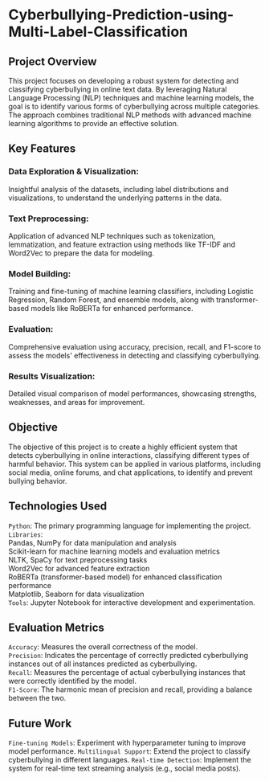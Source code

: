 # Cyberbullying-Prediction-using-Multi-Label-Classification
## Project Overview
This project focuses on developing a robust system for detecting and classifying cyberbullying in online text data. By leveraging Natural Language Processing (NLP) techniques and machine learning models, the goal is to identify various forms of cyberbullying across multiple categories. The approach combines traditional NLP methods with advanced machine learning algorithms to provide an effective solution.

## Key Features
### Data Exploration & Visualization: 
Insightful analysis of the datasets, including label distributions and visualizations, to understand the underlying patterns in the data.
### Text Preprocessing: 
Application of advanced NLP techniques such as tokenization, lemmatization, and feature extraction using methods like TF-IDF and Word2Vec to prepare the data for modeling.
### Model Building: 
Training and fine-tuning of machine learning classifiers, including Logistic Regression, Random Forest, and ensemble models, along with transformer-based models like RoBERTa for enhanced performance.
### Evaluation: 
Comprehensive evaluation using accuracy, precision, recall, and F1-score to assess the models' effectiveness in detecting and classifying cyberbullying.
### Results Visualization: 
Detailed visual comparison of model performances, showcasing strengths, weaknesses, and areas for improvement.

## Objective
The objective of this project is to create a highly efficient system that detects cyberbullying in online interactions, classifying different types of harmful behavior. This system can be applied in various platforms, including social media, online forums, and chat applications, to identify and prevent bullying behavior.

## Technologies Used
`Python`: The primary programming language for implementing the project.  
`Libraries`:  
Pandas, NumPy for data manipulation and analysis  
Scikit-learn for machine learning models and evaluation metrics  
NLTK, SpaCy for text preprocessing tasks  
Word2Vec for advanced feature extraction  
RoBERTa (transformer-based model) for enhanced classification performance  
Matplotlib, Seaborn for data visualization  
`Tools`: Jupyter Notebook for interactive development and experimentation.  

## Evaluation Metrics
`Accuracy`: Measures the overall correctness of the model.  
`Precision`: Indicates the percentage of correctly predicted cyberbullying instances out of all instances predicted as cyberbullying.  
`Recall`: Measures the percentage of actual cyberbullying instances that were correctly identified by the model.  
`F1-Score`: The harmonic mean of precision and recall, providing a balance between the two.  


## Future Work
`Fine-tuning Models`: Experiment with hyperparameter tuning to improve model performance.
`Multilingual Support`: Extend the project to classify cyberbullying in different languages.
`Real-time Detection`: Implement the system for real-time text streaming analysis (e.g., social media posts).
